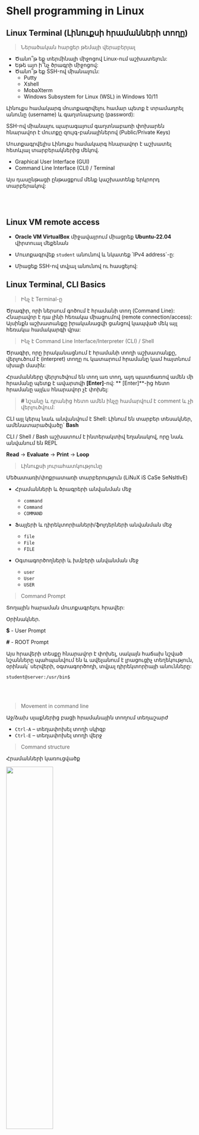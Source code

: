 # Shell programming in Linux

## Linux Terminal (Լինուքսի հրամանների տողը)

> Ներածական հարցեր թեմայի վերաբերյալ 
* Ծանո՞թ եք տերմինալի միջոցով Linux-ում աշխատելուն:
* Եթե այո ի՞նչ ծրագրի միջոցով:
* Ծանո՞թ եք SSH-ով միանալուն:
  * Putty
  * Xshell
  * MobaXterm
  * Windows Subsystem for Linux (WSL) in Windows 10/11
  

Լինուքս համակարգ մուտքագրվելու համար պետք է տրամադրել անունը (username) և գաղտնաբառը (password):

SSH-ով միանալու պարագայում գաղտնաբառի փոխարեն հնարավոր է մուտքը զույգ-բանալիներով (Public/Private Keys)

Մուտքագրվելիս Լինուքս համակարգ հնարավոր է աշխատել հետևյալ տարբերակներից մեկով. 
* Graphical User Interface (GUI)
* Command Line Interface (CLI) / Terminal

Այս դասընթացի ընթացքում մենք կաշխատենք երկրորդ տարբերակով:

<br><br>

## Linux VM remote access

* **Oracle VM VirtualBox** միջավայրում միացրեք **Ubuntu-22.04** վիրտուալ մեքենան


* Մուտքագրվեք `student` անունով և նկատեք ՝IPv4 address`-ը:


* Միացեք SSH-ով տվյալ անունով ու հասցեյով:


## Linux Terminal, CLI Basics

> Ինչ է Terminal-ը

Ծրագիր, որի ներսում գոծում է հրամանի տող (Command Line): 
Հնարավոր է դա լինի հեռակա միացումով (remote connection/access):
Այսինքն աշխատանքը իրականացվի ցանցով կապված մեկ այլ հեռակա համակարգի վրա:

> Ինչ է Command Line Interface/Interpreter (CLI) / Shell 

Ծրագիր, որը իրականացնում է հրամանի տողի աշխատանքը, 
վերլուծում է (interpret) տողը ու կատարում հրամանը կամ հայտնում սխալի մասին:

Հրամանները վերլուծվում են տող առ տող, այդ պատճառով ամեն մի հրամանը պետք է ավարտվի **[Enter]**-ով:
** [Enter]**-ից հետո հրամանը այլևս հնարավոր չէ փոխել:

> **#**  նշանը և դրանից հետո ամեն ինչը համարվում է comment և չի վերլուծվում:  

CLI այլ կերպ նաև անվանվում է Shell: Լինում են տարբեր տեսակներ, ամենատարածվածը` **Bash**

CLI / Shell / Bash աշխատում է ինտերակտիվ եղանակով, որը նաև անվանում են REPL 


**Read** -> **Evaluate** -> **Print** -> **Loop**  



> Լինուքսի յուրահատկությունը

Մեծատառի/փոքրատառի տարբերություն (LiNuX iS CaSe SeNsItIvE)

  * Հրամանների և ծրագրերի անվանման մեջ 
    * `command`
    * `Command` 
    * `COMMAND` 
    
  * Ֆայլերի և դիրեկտորիաների/ֆոլդերների անվանման մեջ
    * `file`
    * `File`
    * `FILE`
    
  * Օգտագործողների և խմբերի անվանման մեջ
    * `user`
    * `User`
    * `USER`


> Command Prompt

Տողային հարաման մուտքագրելու հրավեր:

Օրինակներ.

**$** - User Prompt

**#** - ROOT Prompt

Այս հրավերի տեսքը հնարավոր է փոխել, 
սակայն հաճախ նշված նշանները պահպանվում են 
և ավելանում է լրացուցիչ տեղեկություն, 
օրինակ՝ սերվերի, օգտագործողի, տվյալ դիրեկտորիայի անունները:

`student@server:/usr/bin$`

<br><br>

> Movement in command line

Աջ/ձախ սլաքներից բացի հրամանային տողում տեղաշարժ

* `Ctrl-A` – տեղափոխել տողի սկիզբ
* `Ctrl-E` – տեղափոխել տողի վերջ


> Command structure

Հրամանների կառուցվածք

<img src=https://github.com/arthur7373/linux-training/blob/main/images/shell-course/command-structure.png width=50% height=50% >

> Հրամանների օրինակներ


* echo - display a line of text 
```bash
echo We learn Linux # this is a comment 
```
```bash
# echo We learn Linux # this is a comment
```

```bash
echo "$USER" learns Shell Programming
```
```bash
echo My Shell is: "$SHELL"
```

* sleep - delay for a specified time 

```bash
echo ; echo -n "Be patient " ; sleep 2 ; echo -n "to learn " ; sleep 2 ; echo "Shell Programming in Linux" ; sleep 2 ; echo 

```

* id - display user information

```bash
id
```
```bash
id --help
```
```bash
id -n -u
```

* date - display date

```bash
date
```
```bash
date --help
```
```bash
date +"%d-%m-%Y"
```

> Command History 

Նախորդ հրամանները հիշվում են, որ նորից նույնը չհավաքենք:

* Վերևի սլաքը (Up Arrow) նախորդ հրամանները
* Որոնում նախորդ հրամաններում `Ctrl-R`
  * մուտքագրեք հրամանի սկիզբը
  * Կրկնելով `Ctrl-R` հնարավոր է փնտրել նախորդ տարբերակները
    * Օրինակ՝ սեղմեք `Ctrl-R` և հավաքեք ՝da`
    * Կրկնեք `Ctrl-R`
  

> Filename/Command completion 	

Հնարավոր է ամբողջությամբ չլրացնել հրամանի/ֆայլի անունը՝ համակարգը կարող է ամբողջացնել անունը

* `[Tab]`	հրամանի/ֆայլի լրացում, եթե դա միակ տարբերակն է
  * Օրինակ՝ հավաքեք ՝sle` և `[Tab]`

<br><br>
* `[Tab] [Tab]` եթե մեկից ավել տարբերակ կա, ապա ցուցադրվում են բոլոր տարբերակները
  * Օրինակ՝ հավաքեք ՝sl` և `[Tab] [Tab]`

<br><br>

## File Management Commands

> Ֆայլերի անվանումը
* Windows
  * `C:\Program Files\Oracle\VirtualBox\VirtualBox.exe`

* Linux/UNIX

  * `/home/user1/docs/letter.txt`
  * `/bin/ls`


### Ծանոթացում ֆայլային համակարգի կառուցվածքին

```bash 
ls /
```

```bash
man file-hierarchy
```

### PRACTICE

Տեղադռեք `tree` ծրագիրը

```bash
sudo apt install tree

```

Ցուցադրեք "**/**"-ի մեջ առկա գլխավոր դիրեկտորիաները `tree` հրամանի միջոցով

Գտեք անհրաժեշտ պարամետրերը `man tree`-ի օգնությամբ


> Ավելին իմանալու համար. https://en.wikipedia.org/wiki/Filesystem_Hierarchy_Standard 



Երբ մուտքագրվում եք / բացվում է Terminal-ը, հայտնվում եք ֆայլային համակարգի ընթացիկ դիրեկտորիայում:

> Հիմնական հրամաններ
* `pwd` - ընթացիկ դիրեկտորիան
* `cd` - փոխել ընթացիկ դիրեկտորիան
  * Օրինակ՝ հավաքեք ՝cd /h` և `[Tab]` հետո ևս մեկ `[Tab]`
  * Օրինակ՝ հավաքեք ՝cd /u` և `[Tab]` հետո `lo` և `[Tab]` հետո `b` և `[Tab]`


* `ls` - ֆայլերի ցուցակ
<hr>

`ls [options] <directory/file>`

* `-l`     ընլայնված ցուցակ
* `-a`  ցույց տալ բոլոր ֆալերը  (նեռարյալ .-ով սկսվող ֆալերը )
* `-S`   դասավորել ֆայլերը ըստ չափի (–lS)
* `-r`  Հակադարձ դասավորման կարգով (–lSr)
* `-h`    Մարդու համար ավելի ընթեռնելի (ֆայլերի չափը k, M, G-ով)


<hr> 

> ՕԳՏԱԿԱՐ ԿԱՅՔ՝ 
> https://explainshell.com/
> հրամանների մանրամասն բացատրություն: 
> Բացեք կայքը և մուտքագրեք հրաման, օրինակ

```bash
id -n -u
```

կամ

```bash
echo -n "Be patient " ; sleep 2 ; echo -n "to learn " ; sleep 2 ; echo "Shell Programming in Linux" ; sleep 2
```
<hr> 

> Հատուկ անվանումներ
* `/`   Գլխավոր դիրեկտորիան
* `.`    Տվյալ դիրեկտորիան
* `..`   Նախորդ (վերևի) դիրեկտորիան
* `~`    Օգտագործողի անձնական դիրեկտորիան
* `.`-ով սկսվող ֆայլերը սովորաբար օգտագործվում են անհատական կարգավորումները պահելու համար:
  (կետը տվյալ դեպքում ֆայլի անվանման մասն է)

Օրինակներ՝

`./a`        նույնն է ինչ   `a`

`../home/student`  մեկ մակարդակ վերև և home/student


<hr>

> Հիմնական հրամաններ
* `touch`                    Ստեղծել դատարկ ֆայլ
* `cp <fromfile> <tofile>`   	Պատճենել ֆայլը
* `mv <fromfile> <tofile>`	Տեղափոխել / վերանվանել ֆայլը
* `rm <file>`  			Հեռացնել ֆայլ/դիրեկտորիա
* `mkdir <newdir>`		 Ստեղծել դիրեկտորիա 
* `alias <alias> <command>` Ստեղծել հրամանի կրճատում 
* `type <command>` 		 Հրամանի գտնվելու վայրը և այլ տեղեկություններ
* `stat <path-to-file>`  Տեղեկություններ ֆայլի մասին


> Հրամանների օրինակներ

```bash 
cd /home ; pwd ; ls -la
```

```bash 
cd ; ls -la /home
```

```bash 
mkdir d1 ; cd d1 ; pwd ; touch f1 ; ls f*
```

```bash 
cp f1 f2 ; ls f*
```

```bash 
mv f2 f3 ; ls f*
```

```bash 
alias del='rm -i'
```

```bash 
del f*
```

```bash 
cd ~ ; rm -r d1
```

<hr>

```bash 
type cd
```

```bash 
type id
```

```bash
stat /usr/bin/id
```

<hr>

```bash 
cp -r /etc  ~`
```

```bash 
mkdir ~/TEST`
```

```bash 
mv  ~/etc  ~/TEST`
```

```bash 
rm -r ~/TEST`
```


## Midnight Commander

Midnight Commander - visual file manager


```bash
sudo apt install mc
```



* TAB          տեղափոխվել պանելների միջև 
* Esc Enter         տանել ընտրված ֆայլի անունը հրամանի տող 
* Esc A 	    տանել ընտրված ֆայլի ճանապարհը հրամանի տող 
* Esc H 	    հրամանի տողի պատմություն 
* Esc P 	    նախորդ հրաման 
* Ctrl  O            թաքցնել/ցույց տալ պանելները 
* Esc 9 -> File -> Chmod 
* Esc 9 -> File -> Advanced Chown
* F10 = Esc 0 = exit      ելք 




<br><br>


## Access files

There are several tool to view text files contents.

> **less** - view/browse text file page-by-page

* **Enter/DOWNARROW**	– մեկ տող ներքև
* **SPACE/PgDn**		– մեկ էկրան ներքև
* **PgUp/b**			– մեկ էկրան վերև
* **UPARROW**			– մեկ տող վերև
* **/**					– որոնում
* **Home**				– անցնել տեքստի սկիզբը
* **End**				– անցնել տեքստի վերջը
* **q**					– ելք

> Օրինակներ
 
`less /etc/services`
`ls /usr/bin | sort -r | less`

<br><br>

> **cat** - output whole file to STDOUT (default - terminal)

> Օրինակներ
 
`cat /etc/services`

`cat /etc/services | sort -r `

`cat /etc/services | sort -r | less`

<br><br>

> **head** - output some first lines (default 10) of file STDOUT (default - terminal)

> Օրինակներ
 
`head /etc/services`

`head -1 /etc/services`

`head -1 /etc/services > /tmp/h1`

`head -1 /etc/services >> /tmp/h1`
 
<br><br>

> **tail** - output some last lines (default 10) of file STDOUT (default - terminal)

> Օրինակներ
 
`tail /etc/services`

`tail -1 /etc/services`

`tail -1 /etc/services > /tmp/s1`

`tail -1 /etc/services >> /tmp/s1`

<br><br>

> **grep** - filter lines based on pattern

> Օրինակներ
 
`cat /etc/services | grep http `

`ls /usr/bin | grep log`

`ls /usr/bin | grep ^log`

`ls /usr/bin | grep log$`

<br><br>

> **awk**  - extract sections/fields from each line of files

> Օրինակներ

`awk -F":" '{print $1}' /etc/passwd | grep ^s`

`tail -10 /etc/passwd | awk -F":" '{print $3"--"$1}' | sort -n`

`cat /etc/passwd | grep -E ^'(b|sy)' | awk -F":" '{print "User: "$3"  "$1}'`


<br><br>
## Text Editors (Խմբագիրներ)

* **vi /vim**	Standard UNIX editor
* **nano**		Simple display-oriented text editor 
* **mcedit** 	Midnight Commander internal editor
* **joe** 		Joe editor
* **gedit/kate** 	Graphical editors 


### Vim/Vi basics

Vim/Vi is a very powerful editor Linux/Unix text editor. The reason to know it's basics is that it is initially available almost on any Linux/UNIX system.
Even if any other editor will not be present or available to install Vi/Vim will be there to enable you editing text files.
(to learn more than below basics you can type `vimtutor` and follow instructions)

> Vim Modes
* **Insert**	- Insert text by typing
* **Execute**	- Execute commands within the editor
* **Command**	- Perform different editing actions using single keystrokes
* **Visual**	- Highlight or select text for copying, deleting, etc

<img src=https://github.com/arthur7373/linux-training/blob/main/images/shell-course/vim-modes.jpg width=50% height=50% >

> Execute Mode Commands

* **:q**	- Quit when no changes have been made after last save
* **:q!**	- Quit ignoring changes made
* **:wq**	- Save current file and quit
* **:w {file name}** - Save file with specified name

<br><br>

## Shell scripting basics

> First line of Shell script should look like: 
* `#!/bin/bash`
* `#!/bin/sh`

After 2 special characters **#!**, 
it should contain the path to the interpreter - program that will try to interpret the text line by line and do what is required.

In case script don't have such first line, it will still work, but it will be interpreted by current shell and chances are, there will be some errors. 

<br><br>

*Simple script example*

```bash
cat  > ~/s1  << "EOF1"
#!/bin/bash
ls -l /usr/bin/
EOF1
chmod +x ~/s1

```

Try running this simple script:

`./s1`

Let's now understand what was done above.

We used method called _Here document_ to create the script and made it executable with `chmod`.
The script itself is a single `ls` command, that outputs detailed (-l) contents of directory _/usr/bin/_

Check the contents of the script you created:

```bash
cat ~/s1
```

<br><br>

## Positional Parameters

During running, shell scripts have access to special data from the environment:

* **$0** or **{$0}** - The name of the script
* **$1** or **{$1}** - The first argument sent to the script 
* **$2** or **{$2}** - The second argument sent to the script
...
* **$*** - all arguments as one
* **$#** - count/number of arguments

This enables to pass some data to the script by means of positional parameters.

> Example of positional parameters

```bash
cat  > ~/s2  << "EOF1"
#!/bin/bash
# Here we get the first positional parameter and provide it to "ls" command
ls -l ${1}
EOF1
chmod +x ~/s2

```

Now try running this simple script without any parameter:

```bash
./s2
```

> QUESTION: What directory did `ls` command list ?  Why ?

Now try providing one positional parameter

```bash
./s2 /tmp
```

```bash
./s2 /usr/sbin
```

As you see we pass the data to the script, which changes how `ls` command works.


Let's now pass more data. 
We will provide options to `ls` via first positional parameter, 
the directory to show via second and pattern to filter lines via third.

```bash
cat  > ~/s3  << "EOF1"
#!/bin/bash
ls ${1} ${2} | grep ${3}
EOF1
chmod +x ~/s3

```

First try running this script without parameters:

```bash
./s3
```

> EXPLAIN THE OUTPUT


Now try providing all 3 positional parameters

```bash
./s3 -lh /bin log
```

```bash
./s3 -r / l
```

## Variables

Shell variables are temporary storage for information.

Shell does not care about the type of variables. 
Variables could store strings, characters or integers. 

Variable names are uppercase by convention, but lowercase and other symbols can be used as well.

Syntax: **VARNAME=VALUE**

> Note: There should be no space around “=” sign 

Prefix the variable name with **$**, gives the value stored in that variable.

The following script creates a variable called **NAME** and assigns the value "HELLO STUDENT". 


Example of simple variable assignment usage

```bash
cat  > ~/v1  << "EOF1"
#!/bin/bash
NAME="HELLO STUDENT"
echo $NAME
EOF1
chmod +x ~/v1

```

Execute the above script, which will output the text to the terminal.

**Task 1: Modify the script to output 1-st positional parameter after HELLO STUDENT.**

**Task 2: Have fun with _cowsay_**

1. Install `cowsay` program
```bash
yum -y install cowsay
```

2. Run it
```bash
cowsay Hi student
```

It can draw different pictures and say the text you provide.


3. Create an alias `krya` to draw **turtle** saying what you will give as parameter.
   1. List of pictures are available with
   ```bash 
   cowsay -l
   ```
   2. Read `man cowsay` and find the option to provide **turtle** picture file as parameter.
   3. Your alias should work like `krya BAREV`


![img.png](../images/shell-course/turtle.png)

4. Create the **script** which will do the same as **alias**. 

<br><br>

When you work in shell, there are already many defined shell variables.

**Global variables** (also called **environment variables**) - available to all shells. 
The `env` or `printenv` commands can be used to display environment variables. 

**Local variables** are visible only within the block of code.  
Using the `set` built-in command without any options will display a list of all variables 
(including environment variables) and functions.  

In a function, a local variable has meaning only within that function block. 

```bash
set | grep HIST
```

```bash
set | grep NAME
```

```bash
env | grep NAME
```


## Conditionals

Very frequently there is need to make decisions based on certain conditions. Conditions are expressions that after being evaluated return "yes" or "no" (i.e. true or false).

Most used is **if** conditional

Simple example is below:

```bash
cat  > ~/c1  << "EOF1"
#!/bin/bash
a=5
b=30

if [ $a -lt $b ]
then
        echo "$a < $b"
fi
EOF1
chmod +x ~/c1

```

Execute the above script, which will output the text to the terminal.

**Task: Modify the script to get 2 variables from 2 positional parameters**

<br><br>
Notice that in case **a** is NOT less that **b**, nothing is printed.
Let's add that variant too.

Edit the file and add 

```bash
else
        echo "$a > $b"
```
before `fi` line


if you run the above script without parameters you see output is not so pretty.
Now let's add additional check if parameters are present.

Add below code just after first line `#!/bin/bash`

```bash
if [[ $# < 2 ]] 
then 
  echo "Please provide 2 numbers as parameters"
  echo "Usage: $0 num1, num2" 
exit 
fi 
```

Now you may notice that even thoigh we check for the number of parameters to be at least 2, 
if we give non-numeric parameter it will give error.


```bash
./c1 aaa 1 
```


To implement checking if 1st parameter is numeric, add below code just after above check `#!/bin/bash`

```bash
if [ $1 -eq $1 2>/dev/null ]
then
echo -n
else
echo "$1 not number"
exit
fi
```

Now check if it works

```bash
./c1 aaa 1 
```

But second parameter still is not checked.

```bash
./c1 1 aaa 
```

**Task: Modify the script to check 2nd positional parameter as well**


## Functions

We see that in above code we add the same part for checking 1st parameter, then 2nd.
In case we don't want to repeat the same code twice, we can create a **function**.

```bash
cat  > ~/f1  << "EOF1"
#!/bin/bash
if [[ $# < 2 ]]
then
  echo "Please provide 2 numbers as parameters"
  echo "Usage: $0 num1, num2 ..."
exit
fi

isnumber () 
{ 
if [ $1 -eq $1 2>/dev/null ]
then
echo -n
else
echo "$1 not number"
exit
fi
}


a=${1}
b=${2}

isnumber $a
isnumber $b

if [ $a -lt $b ]
then
        echo "$a < $b"
else
        echo "$a > $b"

fi

EOF1
chmod +x ~/f1

```

You can see that the above script `f1' works the same way as 'c1',
but here we define and use function **isnumber**.


Other example of function

```bash
cat > ~/f2 << "EOF1"
#!/bin/bash 

exf () {  
echo "We learn $1" 
} 

exf Linux 
exf Shell
exf Programming in Linux
exf Shell Programming in Linux

EOF1
chmod +x ~/f2

```

> Here you may understand that INSIDE function **$1** means NOT 
> first parameter of the script, but first parameter of that function

Now notice that in last 2 lines only first word is printed.
Why?

**Task: Modify the script to print complete lines.**
**HINT: you need to use something else than $1** 


#### PRATICE
Based on previous use of funny `cowsay` program, create more flexible script `nkar` to get 2 parameters and provide to `cowsay`
1. what picture to draw
2. what text to say

When ready it should work like `nkar elephant HELLO`

![img.png](../images/shell-course/elephant.png)

## Sourcing Scripts

## Error handling, Exit Status

## Loops



```bash
#!/bin/bash
if [ -z $1 ]; then
echo "Usage: $0 number of loops"
exit
fi
clear
COUNTER=0
while [ $COUNTER -lt $1 ]
do
echo "State (for $1 seconds)"
echo "second:$COUNTER" 
echo "-- Users --"
w
echo "----------------"
/bin/sleep 1
clear
COUNTER=`expr  $COUNTER + 1`
done
```




```bash
#!/bin/bash
echo "How do you like it:"
for (( i=1; i<=5; i++ ))
do
    for (( j=1; j<=i;  j++ ))
    do
     echo -n "$i"
    done
    echo ""
done
```


## Arrays
## Text Processing Tools

